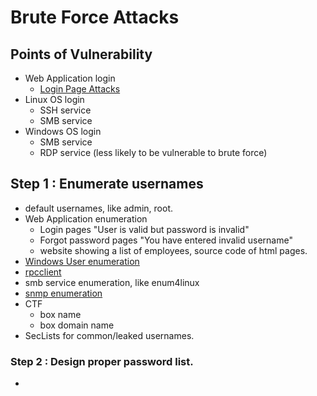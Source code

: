 # Brute Force Attacks

## Points of Vulnerability

* Web Application login
  * [Login Page Attacks](login-page-attacks.md)
* Linux OS login
  * SSH service
  * SMB service
* Windows OS login
  * SMB service
  * RDP service \(less likely to be vulnerable to brute force\)

## Step 1 : Enumerate usernames

* default usernames, like admin, root.
* Web Application enumeration
  * Login pages "User is valid but password is invalid"
  * Forgot password pages "You have entered invalid username"
  * website showing a list of employees, source code of html pages.
* [Windows User enumeration](https://app.gitbook.com/@oscp-2/s/windows-oscp/url-enum/windows-user-enumeration)
* [rpcclient](https://app.gitbook.com/@takshil-patil529/s/port-wise-enumeration/tcp-enumerations/port-135-139-445#rpc-enumeration)
* smb service enumeration, like enum4linux
* [snmp enumeration](https://app.gitbook.com/@takshil-patil529/s/port-wise-enumeration/udp-enumerations/port-161)
* CTF
  * box name
  * box domain name
* SecLists for common/leaked usernames.

### Step 2 : Design proper password list.

* 
